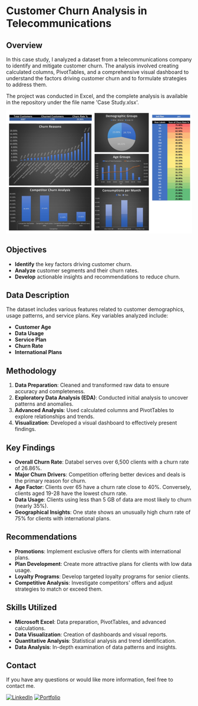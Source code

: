 # Customer Churn Analysis in Telecommunications

## Overview
In this case study, I analyzed a dataset from a telecommunications company to identify and mitigate customer churn. The analysis involved creating calculated columns, PivotTables, and a comprehensive visual dashboard to understand the factors driving customer churn and to formulate strategies to address them.

The project was conducted in Excel, and the complete analysis is available in the repository under the file name 'Case Study.xlsx'.

![Analysis Image](https://github.com/jeanpaulomv/Analyzing-Customer-Churn-Case-Study-at-DataCamp/blob/main/Image%20Case%20Study.jpg?raw=true)

## Objectives
- **Identify** the key factors driving customer churn.
- **Analyze** customer segments and their churn rates.
- **Develop** actionable insights and recommendations to reduce churn.

## Data Description
The dataset includes various features related to customer demographics, usage patterns, and service plans. Key variables analyzed include:
- **Customer Age**
- **Data Usage**
- **Service Plan**
- **Churn Rate**
- **International Plans**

## Methodology
1. **Data Preparation**: Cleaned and transformed raw data to ensure accuracy and completeness.
2. **Exploratory Data Analysis (EDA)**: Conducted initial analysis to uncover patterns and anomalies.
3. **Advanced Analysis**: Used calculated columns and PivotTables to explore relationships and trends.
4. **Visualization**: Developed a visual dashboard to effectively present findings.

## Key Findings
- **Overall Churn Rate**: Databel serves over 6,500 clients with a churn rate of 26.86%.
- **Major Churn Drivers**: Competition offering better devices and deals is the primary reason for churn.
- **Age Factor**: Clients over 65 have a churn rate close to 40%. Conversely, clients aged 19-28 have the lowest churn rate.
- **Data Usage**: Clients using less than 5 GB of data are most likely to churn (nearly 35%).
- **Geographical Insights**: One state shows an unusually high churn rate of 75% for clients with international plans.

## Recommendations
- **Promotions**: Implement exclusive offers for clients with international plans.
- **Plan Development**: Create more attractive plans for clients with low data usage.
- **Loyalty Programs**: Develop targeted loyalty programs for senior clients.
- **Competitive Analysis**: Investigate competitors' offers and adjust strategies to match or exceed them.

## Skills Utilized
- **Microsoft Excel**: Data preparation, PivotTables, and advanced calculations.
- **Data Visualization**: Creation of dashboards and visual reports.
- **Quantitative Analysis**: Statistical analysis and trend identification.
- **Data Analysis**: In-depth examination of data patterns and insights.

## Contact

If you have any questions or would like more information, feel free to contact me.

<a href="https://www.linkedin.com/in/jeanpaulomv/"><img src="https://img.shields.io/badge/jeanpaulomv-0077B5?style=for-the-badge&logo=linkedin&logoColor=white" alt="LinkedIn" height="30"></a>
<a href="https://www.datascienceportfol.io/jeanpaulomv"><img src="https://img.shields.io/badge/Portfolio-255E63?style=for-the-badge&logo=About.me&logoColor=white" alt="Portfolio" height="30"></a>
